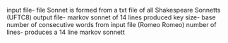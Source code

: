 
input file-    file Sonnet is formed from a txt file of all Shakespeare Sonnetts (UFTC8)
output file-   markov sonnet of 14 lines produced
key size-      base number of consecutive words from input file (Romeo Romeo)
number of lines- produces a 14 line markov sonnett

